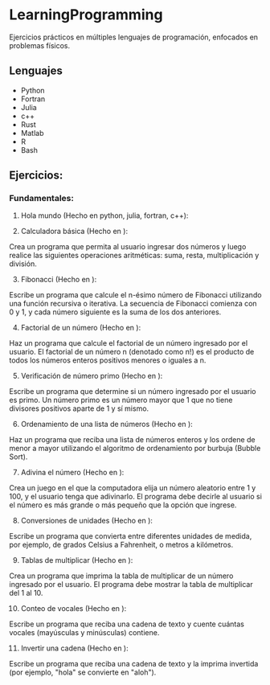 # LearningProgramming
Ejercicios prácticos en múltiples lenguajes de programación, enfocados en problemas físicos.

## Lenguajes
- Python 
- Fortran 
- Julia 
- c++ 
- Rust 
- Matlab 
- R 
- Bash

## Ejercicios:

### Fundamentales:

1. Hola mundo (Hecho en python, julia, fortran, c++):

2. Calculadora básica (Hecho en ):

Crea un programa que permita al usuario ingresar dos números y luego realice las siguientes operaciones aritméticas: suma, resta, multiplicación y división.

3. Fibonacci (Hecho en ):

Escribe un programa que calcule el n-ésimo número de Fibonacci utilizando una función recursiva o iterativa. La secuencia de Fibonacci comienza con 0 y 1, y cada número siguiente es la suma de los dos anteriores.

4. Factorial de un número (Hecho en ):

Haz un programa que calcule el factorial de un número ingresado por el usuario. El factorial de un número n (denotado como n!) es el producto de todos los números enteros positivos menores o iguales a n.

5. Verificación de número primo (Hecho en ):

Escribe un programa que determine si un número ingresado por el usuario es primo. Un número primo es un número mayor que 1 que no tiene divisores positivos aparte de 1 y sí mismo.

6. Ordenamiento de una lista de números (Hecho en ):

Haz un programa que reciba una lista de números enteros y los ordene de menor a mayor utilizando el algoritmo de ordenamiento por burbuja (Bubble Sort).

7. Adivina el número (Hecho en ):

Crea un juego en el que la computadora elija un número aleatorio entre 1 y 100, y el usuario tenga que adivinarlo. El programa debe decirle al usuario si el número es más grande o más pequeño que la opción que ingrese.

8. Conversiones de unidades (Hecho en ):

Escribe un programa que convierta entre diferentes unidades de medida, por ejemplo, de grados Celsius a Fahrenheit, o metros a kilómetros.

9. Tablas de multiplicar (Hecho en ):

Crea un programa que imprima la tabla de multiplicar de un número ingresado por el usuario. El programa debe mostrar la tabla de multiplicar del 1 al 10.

10. Conteo de vocales (Hecho en ):

Escribe un programa que reciba una cadena de texto y cuente cuántas vocales (mayúsculas y minúsculas) contiene.

11. Invertir una cadena (Hecho en ):

Escribe un programa que reciba una cadena de texto y la imprima invertida (por ejemplo, "hola" se convierte en "aloh").

